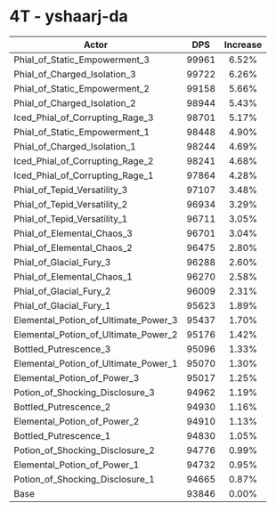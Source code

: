 # 4T - yshaarj-da
| Actor | DPS | Increase |
|---|:---:|:---:|
|Phial_of_Static_Empowerment_3|99961|6.52%|
|Phial_of_Charged_Isolation_3|99722|6.26%|
|Phial_of_Static_Empowerment_2|99158|5.66%|
|Phial_of_Charged_Isolation_2|98944|5.43%|
|Iced_Phial_of_Corrupting_Rage_3|98701|5.17%|
|Phial_of_Static_Empowerment_1|98448|4.90%|
|Phial_of_Charged_Isolation_1|98244|4.69%|
|Iced_Phial_of_Corrupting_Rage_2|98241|4.68%|
|Iced_Phial_of_Corrupting_Rage_1|97864|4.28%|
|Phial_of_Tepid_Versatility_3|97107|3.48%|
|Phial_of_Tepid_Versatility_2|96934|3.29%|
|Phial_of_Tepid_Versatility_1|96711|3.05%|
|Phial_of_Elemental_Chaos_3|96701|3.04%|
|Phial_of_Elemental_Chaos_2|96475|2.80%|
|Phial_of_Glacial_Fury_3|96288|2.60%|
|Phial_of_Elemental_Chaos_1|96270|2.58%|
|Phial_of_Glacial_Fury_2|96009|2.31%|
|Phial_of_Glacial_Fury_1|95623|1.89%|
|Elemental_Potion_of_Ultimate_Power_3|95437|1.70%|
|Elemental_Potion_of_Ultimate_Power_2|95176|1.42%|
|Bottled_Putrescence_3|95096|1.33%|
|Elemental_Potion_of_Ultimate_Power_1|95070|1.30%|
|Elemental_Potion_of_Power_3|95017|1.25%|
|Potion_of_Shocking_Disclosure_3|94962|1.19%|
|Bottled_Putrescence_2|94930|1.16%|
|Elemental_Potion_of_Power_2|94910|1.13%|
|Bottled_Putrescence_1|94830|1.05%|
|Potion_of_Shocking_Disclosure_2|94776|0.99%|
|Elemental_Potion_of_Power_1|94732|0.95%|
|Potion_of_Shocking_Disclosure_1|94665|0.87%|
|Base|93846|0.00%|
